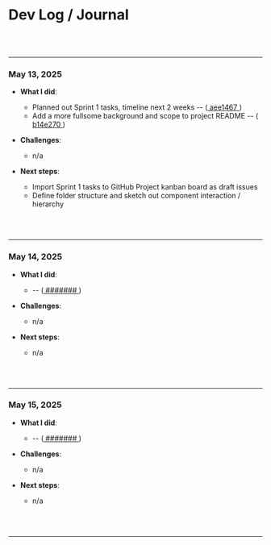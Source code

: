 # Dev Log / Journal

<br></br>


---

### **May 13, 2025**

- **What I did**:
  - Planned out Sprint 1 tasks, timeline next 2 weeks -- ([ aee1467 ](https://github.com/users/myopicOracle/YummyBuy.ca/commit/aee1467))
  - Add a more fullsome background and scope to project README -- ([ b14e270 ](https://github.com/users/myopicOracle/YummyBuy.ca/commit/b14e270))

- **Challenges**:
  - n/a

- **Next steps**:
  - Import Sprint 1 tasks to GitHub Project kanban board as draft issues
  - Define folder structure and sketch out component interaction / hierarchy

<br></br>


---

### **May 14, 2025**

- **What I did**:
  -  -- ([ ####### ](https://github.com/users/myopicOracle/YummyBuy.ca/commit/#######))

- **Challenges**:
  -  n/a

- **Next steps**:
  -  n/a

<br></br>


---

### **May 15, 2025**

- **What I did**:
  -  -- ([ ####### ](https://github.com/users/myopicOracle/YummyBuy.ca/commit/#######))

- **Challenges**:
  -  n/a

- **Next steps**:
  -  n/a

<br></br>


---

